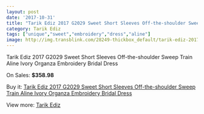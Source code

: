 ```yaml
---
layout: post
date: '2017-10-31'
title: "Tarik Ediz 2017 G2029 Sweet Short Sleeves Off-the-shoulder Sweep Train Aline Ivory Organza Embroidery Bridal Dress"
category: Tarik Ediz
tags: ["unique","sweet","embroidery","dress","aline"]
image: http://img.transblink.com/28249-thickbox_default/tarik-ediz-2017-g2029-sweet-short-sleeves-off-the-shoulder-sweep-train-aline-ivory-organza-embroidery-bridal-dress.jpg
---
```

Tarik Ediz 2017 G2029 Sweet Short Sleeves Off-the-shoulder Sweep Train Aline Ivory Organza Embroidery Bridal Dress

On Sales: **$358.98**
<a href="https://www.transblink.com/en/tarik-ediz/9243-tarik-ediz-2017-g2029-sweet-short-sleeves-off-the-shoulder-sweep-train-aline-ivory-organza-embroidery-bridal-dress.html"><amp-img layout="responsive" width="600" height="600" src="//img.transblink.com/28249-thickbox_default/tarik-ediz-2017-g2029-sweet-short-sleeves-off-the-shoulder-sweep-train-aline-ivory-organza-embroidery-bridal-dress.jpg" alt="Tarik Ediz 2017 G2029 Sweet Short Sleeves Off-the-shoulder Sweep Train Aline Ivory Organza Embroidery Bridal Dress 0" /></a>

Buy it: [Tarik Ediz 2017 G2029 Sweet Short Sleeves Off-the-shoulder Sweep Train Aline Ivory Organza Embroidery Bridal Dress](https://www.transblink.com/en/tarik-ediz/9243-tarik-ediz-2017-g2029-sweet-short-sleeves-off-the-shoulder-sweep-train-aline-ivory-organza-embroidery-bridal-dress.html "Tarik Ediz 2017 G2029 Sweet Short Sleeves Off-the-shoulder Sweep Train Aline Ivory Organza Embroidery Bridal Dress")

View more: [Tarik Ediz](https://www.transblink.com/en/80-tarik-ediz "Tarik Ediz")